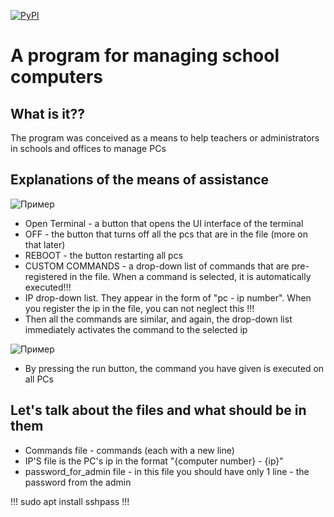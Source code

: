 <a href="#"><img src="https://camo.githubusercontent.com/38f5db5524ba43e7262dfbca1f7d3631ba127fb1596785dfd707d5fc671821c9/687474703a2f2f466f7254686542616467652e636f6d2f696d616765732f6261646765732f6d6164652d776974682d707974686f6e2e737667" alt="PyPI" data-canonical-src="http://ForTheBadge.com/images/badges/made-with-python.svg" style="max-width: 100%;"></a></br>
<h1>A program for managing school computers</h1>
<h2>What is it??</h2>
<p>The program was conceived as a means to help teachers or administrators in schools and offices to manage PCs</p>
<h2>Explanations of the means of assistance</h2>
<img src="https://i.ibb.co/3yr0Lz4/image.png" alt="Пример">
<ul>
  <li>Open Terminal - a button that opens the UI interface of the terminal</li>
  <li>OFF - the button that turns off all the pcs that are in the file (more on that later)</li>
  <li>REBOOT - the button restarting all pcs</li>
  <li>CUSTOM COMMANDS - a drop-down list of commands that are pre-registered in the file. When a command is selected, it is automatically executed!!!</li>
  <li>IP drop-down list. They appear in the form of "pc - ip number". When you register the ip in the file, you can not neglect this !!!</li>
  <li>Then all the commands are similar, and again, the drop-down list immediately activates the command to the selected ip</li>
</ul>
<img src="https://i.ibb.co/X7tyZyk/image.png" alt="Пример">
<ul>
  <li>By pressing the run button, the command you have given is executed on all PCs</li>
</ul>
<h2>Let's talk about the files and what should be in them</h2>
<ul>
  <li>Commands file - commands (each with a new line)</li>
  <li>IP'S file is the PC's ip in the format "{computer number} - {ip}"</li>
  <li>password_for_admin file - in this file you should have only 1 line - the password from the admin</li>
</ul>
<p1>!!! sudo apt install sshpass !!!</p1>
